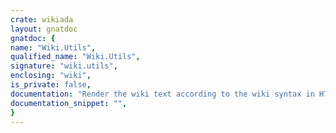 ```yaml
---
crate: wikiada
layout: gnatdoc
gnatdoc: {
name: "Wiki.Utils",
qualified_name: "Wiki.Utils",
signature: "wiki.utils",
enclosing: "wiki",
is_private: false,
documentation: "Render the wiki text according to the wiki syntax in HTML into a string.",
documentation_snippet: "",
}
---
```

